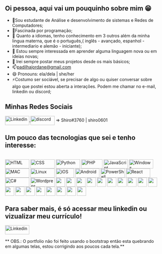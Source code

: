 ## Oi pessoa, aqui vai um pouquinho sobre mim 😁
- 🌱Sou estudante de Análise e desenvolvimento de sistemas e Redes de Computadores;
- 🔭Fascinada por programação;
- 👯 Quanto a idiomas, tenho conhecimento em 3 outros além da minha lingua materna, que é o português,( inglês - avançado, espanhol - intermediario e alemão - iniciante);
- 🤔 Estou sempre interessada em aprender alguma linguagem nova ou em ideias novas;
- 💬 Irei sempre postar meus projetos desde os mais básicos;
- 📫padilhajordane@gmail.com
- 😄 Pronouns: ela/dela | she/her
- ⚡Costumo ser sociável, se precisar de algo ou quiser conversar sobre algo que postei estou aberta a interações. Podem me chamar no e-mail, linkedin ou discord;
## Minhas Redes Sociais
<p align="left">  
  <a href=" https://img.shields.io/badge/LinkedIn-0077B5?style=for-the-badge&logo=linkedin&logoColor=white"> <img align="center" alt="Linkedin" height="30" width="80" src="https://img.shields.io/badge/LinkedIn-0A66C2.svg?style=for-the-badge&logo=LinkedIn&logoColor=white"> </a>
  <img align="center" alt="discord" height="30" width="80" src="https://img.shields.io/badge/Discord-5865F2.svg?style=for-the-badge&logo=Discord&logoColor=white" width=e"> => Shiro#3760 | shiro0601

## Um pouco das tecnologias que sei e tenho interesse:

 <div style="display: inline_block"><br>
 
  <img align="center" alt="HTML" height="30" width="80" src="https://img.shields.io/badge/HTML5-E34F26?style=for-the-badge&logo=html5&logoColor=white">
  <img align="center" alt="CSS" height="30" width="80" src="https://img.shields.io/badge/CSS-239120?&style=for-the-badge&logo=css3&logoColor=white">
  <img align="center" alt="Python" height="30" width="80" src="https://img.shields.io/badge/Python-3776AB?style=for-the-badge&logo=python&logoColor=white">
  <img align="center" alt="PHP" height="30" width="70" src="https://img.shields.io/badge/PHP-777BB4?style=for-the-badge&logo=php&logoColor=white">
  <img align="center" alt="JavaScript" height="30" width="80" src="https://img.shields.io/badge/JavaScript-323330?style=for-the-   badge&logo=javascript&logoColor=F7DF1E">
  <img align="center" alt="Windows" height="30" width="80" src="https://img.shields.io/badge/Windows-0078D6?style=for-the-badge&logo=windows&logoColor=white">
  <img align="center" alt="MAC" height="30" width="80" src="https://img.shields.io/badge/mac%20os-000000?style=for-the-badge&logo=apple&logoColor=white">
  <img align="center" alt="Linux" height="30" width="80" src="https://img.shields.io/badge/Linux-FCC624?style=for-the-badge&logo=linux&logoColor=black">
  <img align="center" alt="iOS" height="30" width="60" src="https://img.shields.io/badge/iOS-000000?style=for-the-badge&logo=ios&logoColor=white">
  <img align="center" alt="Android" height="30" width="80" src="https://img.shields.io/badge/Android-3DDC84?style=for-the-badge&logo=android&logoColor=white">
  <img align="center" alt="PowerShell" height="30" width="80" src="https://img.shields.io/badge/powershell-5391FE?style=for-the-badge&logo=powershell&logoColor=white">
  <img align="center" alt="React" height="30" width="80" src="https://img.shields.io/badge/React-20232A?style=for-the-badge&logo=react&logoColor=61DAFB">
  <img align="center" alt="C#" height="30" width="80" src="https://img.shields.io/badge/C%23-239120?style=for-the-badge&logo=c-sharp&logoColor=white">
  <img align="center" alt="Wordpress" height="30" width="80" src="https://img.shields.io/badge/Wordpress-21759B?style=for-the-badge&logo=wordpress&logoColor=white">
  <img align="center" alt"Ruby" height="30' width="80" src="https://img.shields.io/badge/Ruby-CC342D?style=for-the-badge&logo=ruby&logoColor=white">
  <img align="center" alt"Node.js" height="30' width="80" src="https://img.shields.io/badge/Node.js-43853D?style=for-the-badge&logo=node.js&logoColor=white">           
  <img align="center" alt"Typescript" height="30' width="80" src="https://img.shields.io/badge/TypeScript-007ACC?style=for-the-badge&logo=typescript&logoColor=white">   
  <img align="center" alt"C++" height="30' width="80" src="https://img.shields.io/badge/C%2B%2B-00599C?style=for-the-badge&logo=c%2B%2B&logoColor=white">               
  <img align="center" alt"jAVA" height="30' width="80" src="https://img.shields.io/badge/Java-ED8B00?style=for-the-badge&logo=openjdk&logoColor=white">                 
  <img align="center" alt"MYSQL" height="30' width="80" src="https://img.shields.io/badge/MySQL-00000F?style=for-the-badge&logo=mysql&logoColor=white">                 
  <img align="center" alt"Angular" height="30' width="80" src="https://img.shields.io/badge/Angular-DD0031?style=for-the-badge&logo=angular&logoColor">                                                             
  <img align="center" alt".NET" height="30' width="80" src="https://img.shields.io/badge/.NET-512BD4.svg?style=for-the-badge&logo=dotnet&logoColor=white"> 
  <img align="center" alt"forms" height="30' width="80" src="https://img.shields.io/badge/Google%20Forms-7248B9.svg?style=for-the-badge&logo=Google-Forms&logoColor=white">
  <img align="center" alt"excel" height="30' width="80" src="https://img.shields.io/badge/Microsoft%20Excel-217346.svg?style=for-the-badge&logo=Microsoft-Excel&logoColor=white">
  <img align="center" alt"world" height="30' width="80" src="https://img.shields.io/badge/Microsoft%20Word-2B579A.svg?style=for-the-badge&logo=Microsoft-Word&logoColor=white">
  <img align="center" alt"teams" height="30' width="80" src="https://img.shields.io/badge/Microsoft%20Teams-6264A7.svg?style=for-the-badge&logo=Microsoft-Teams&logoColor=white">
  <img align="center" alt"outlook" height="30' width="80" src="https://img.shields.io/badge/Microsoft%20Outlook-0078D4.svg?style=for-the-badge&logo=Microsoft-Outlook&logoColor=white">
  <img align="center" alt"powerpoint" height="30' width="80" src="https://img.shields.io/badge/Microsoft%20PowerPoint-B7472A.svg?style=for-the-badge&logo=Microsoft-PowerPoint&logoColor=white">
  <img align="center" alt"" height="30' width="80" src="https://img.shields.io/badge/Microsoft%20Outlook-0078D4.svg?style=for-the-badge&logo=Microsoft-Outlook&logoColor=white">
  <img align="center" alt"androidstudio" height="30' width="80" src="https://img.shields.io/badge/Android%20Studio-3DDC84.svg?style=for-the-badge&logo=Android-Studio&logoColor=white">
  <img align="center" alt"androidstudio" height="30' width="80" src="https://img.shields.io/badge/Google%20Colab-F9AB00.svg?style=for-the-badge&logo=Google-Colab&logoColor=white">
  <img align="center" alt"androidstudio" height="30' width="80" src="https://img.shields.io/badge/Visual%20Studio%20Code-007ACC.svg?style=for-the-badge&logo=Visual-Studio-Code&logoColor=white">

 ## Para saber mais, é só acessar meu linkedin ou vizualizar meu currículo!
  
  <a href="https://srapadilha.github.io/Portfolio/ "> <img align="center" alt="Linkedin" height="30" width="80" src="https://img.shields.io/badge/GitHub%20Pages-222222.svg?style=for-the-badge&logo=GitHub-Pages&logoColor=white"> </a>
  
**  OBS.: O portfolio não foi feito usando o bootstrap então esta quebrando em algumas telas, estou corrigindo aos poucos cada tela.**
</di>

